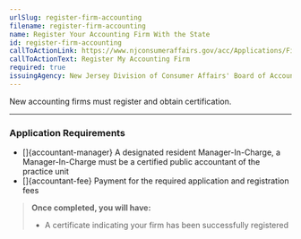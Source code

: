```yaml
---
urlSlug: register-firm-accounting
filename: register-firm-accounting
name: Register Your Accounting Firm With the State
id: register-firm-accounting
callToActionLink: https://www.njconsumeraffairs.gov/acc/Applications/Firm-Registration-Application.pdf
callToActionText: Register My Accounting Firm
required: true
issuingAgency: New Jersey Division of Consumer Affairs' Board of Accountancy
---
```

New accounting firms must register and obtain certification.

---
### Application Requirements

- []{accountant-manager} A designated resident Manager-In-Charge, a Manager-In-Charge must be a certified public accountant of the practice unit
- []{accountant-fee} Payment for the required application and registration fees

>**Once completed, you will have:**
>
>* A certificate indicating your firm has been successfully registered